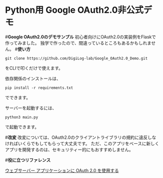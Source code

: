 # **Python用 Google OAuth2.0非公式デモ**

#**Google OAuth2.0のデモサンプル**
初心者向けにOAuth2.0の実装例をFlaskで作ってみました。
独学で作ったので、間違っているところもあるかもしれません。
#**使い方**
```
git clone https://github.com/DigiLog-lab/Google_OAuth2.0_Demo.git
```
をCLIで叩くだけで使えます。

依存関係のインストールは、
```
pip install -r requirements.txt
```
でできます。

サーバーを起動するには、
```
python3 main.py
```
で起動できます。

#**改変**
改変については、OAuth2.0のクライアントライブラリの規約に違反しなければいくらでもしてもらって大丈夫です。
ただ、このアプリをベースに新しくアプリを開発するのは、セキュリティー的にもおすすめしません。

#**役に立つリファレンス**

   [ウェブサーバー アプリケーションに OAuth 2.0 を使用する](https://developers.google.com/identity/protocols/oauth2/web-server?hl=ja#python_5)
